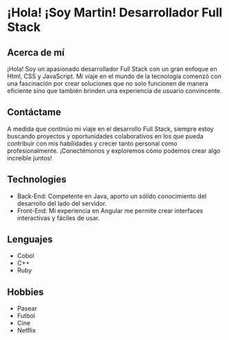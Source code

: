 # ¡Hola! ¡Soy Martin! Desarrollador Full Stack

## Acerca de mí
¡Hola! Soy un apasionado desarrollador Full Stack con un gran enfoque en Html, CSS y JavaScript. Mi viaje en el mundo de la tecnología comenzó con una fascinación por crear soluciones que no solo funcionen de manera eficiente sino que también brinden una experiencia de usuario convincente.

## Contáctame
A medida que continúo mi viaje en el desarrollo Full Stack, siempre estoy buscando proyectos y oportunidades colaborativos en los que pueda contribuir con mis habilidades y crecer tanto personal como profesionalmente. ¡Conectémonos y exploremos cómo podemos crear algo increíble juntos!

## Technologies
- Back-End: Competente en Java, aporto un sólido conocimiento del desarrollo del lado del servidor.
- Front-End: Mi experiencia en Angular me permite crear interfaces interactivas y fáciles de usar.
## Lenguajes
- Cobol
- C++
- Ruby
## Hobbies
- Pasear
- Futbol
- Cine
- Netflix
